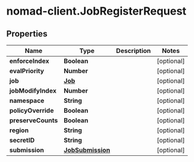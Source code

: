# nomad-client.JobRegisterRequest

## Properties

Name | Type | Description | Notes
------------ | ------------- | ------------- | -------------
**enforceIndex** | **Boolean** |  | [optional] 
**evalPriority** | **Number** |  | [optional] 
**job** | [**Job**](Job.md) |  | [optional] 
**jobModifyIndex** | **Number** |  | [optional] 
**namespace** | **String** |  | [optional] 
**policyOverride** | **Boolean** |  | [optional] 
**preserveCounts** | **Boolean** |  | [optional] 
**region** | **String** |  | [optional] 
**secretID** | **String** |  | [optional] 
**submission** | [**JobSubmission**](JobSubmission.md) |  | [optional] 


